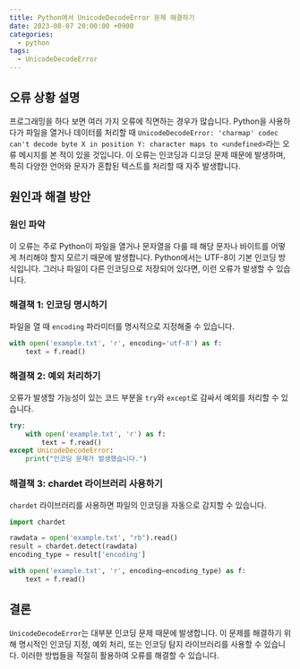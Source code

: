 ```yaml
---
title: Python에서 UnicodeDecodeError 문제 해결하기
date: 2023-08-07 20:00:00 +0900
categories:
  - python
tags:
  - UnicodeDecodeError
---
```


## 오류 상황 설명

프로그래밍을 하다 보면 여러 가지 오류에 직면하는 경우가 많습니다. Python을 사용하다가 파일을 열거나 데이터를 처리할 때 `UnicodeDecodeError: 'charmap' codec can't decode byte X in position Y: character maps to <undefined>`라는 오류 메시지를 본 적이 있을 것입니다. 이 오류는 인코딩과 디코딩 문제 때문에 발생하며, 특히 다양한 언어와 문자가 혼합된 텍스트를 처리할 때 자주 발생합니다.

## 원인과 해결 방안

### 원인 파악

이 오류는 주로 Python이 파일을 열거나 문자열을 다룰 때 해당 문자나 바이트를 어떻게 처리해야 할지 모르기 때문에 발생합니다. Python에서는 UTF-8이 기본 인코딩 방식입니다. 그러나 파일이 다른 인코딩으로 저장되어 있다면, 이런 오류가 발생할 수 있습니다.

### 해결책 1: 인코딩 명시하기

파일을 열 때 `encoding` 파라미터를 명시적으로 지정해줄 수 있습니다.

```python
with open('example.txt', 'r', encoding='utf-8') as f:
    text = f.read()
```

### 해결책 2: 예외 처리하기

오류가 발생할 가능성이 있는 코드 부분을 `try`와 `except`로 감싸서 예외를 처리할 수 있습니다.

```python
try:
    with open('example.txt', 'r') as f:
        text = f.read()
except UnicodeDecodeError:
    print("인코딩 문제가 발생했습니다.")
```

### 해결책 3: chardet 라이브러리 사용하기

`chardet` 라이브러리를 사용하면 파일의 인코딩을 자동으로 감지할 수 있습니다.

```python
import chardet

rawdata = open('example.txt', "rb").read()
result = chardet.detect(rawdata)
encoding_type = result['encoding']

with open('example.txt', 'r', encoding=encoding_type) as f:
    text = f.read()
```

## 결론

`UnicodeDecodeError`는 대부분 인코딩 문제 때문에 발생합니다. 이 문제를 해결하기 위해 명시적인 인코딩 지정, 예외 처리, 또는 인코딩 탐지 라이브러리를 사용할 수 있습니다. 이러한 방법들을 적절히 활용하여 오류를 해결할 수 있습니다.